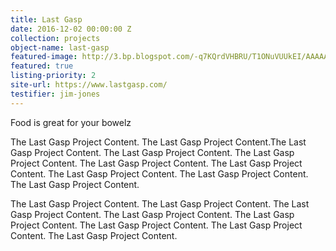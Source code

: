 ```yaml
---
title: Last Gasp
date: 2016-12-02 00:00:00 Z
collection: projects
object-name: last-gasp
featured-image: http://3.bp.blogspot.com/-q7KQrdVHBRU/T1ONuVUUkEI/AAAAAAAAAQA/TTSoXUiIG1s/s1600/Eyeball2.png
featured: true
listing-priority: 2
site-url: https://www.lastgasp.com/
testifier: jim-jones
---
```


Food is great for your bowelz

The Last Gasp Project Content. The Last Gasp Project Content.The Last Gasp Project Content. The Last Gasp Project Content. The Last Gasp Project Content. The Last Gasp Project Content. The Last Gasp Project Content. The Last Gasp Project Content. The Last Gasp Project Content. The Last Gasp Project Content.

The Last Gasp Project Content. The Last Gasp Project Content. The Last Gasp Project Content. The Last Gasp Project Content. The Last Gasp Project Content. The Last Gasp Project Content. The Last Gasp Project Content. The Last Gasp Project Content.
